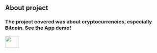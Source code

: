 ## About project
### The project covered was about cryptocurrencies, especially Bitcoin. See the App demo!
<img src="demo/app_preview.gif" width="30%" height="10%">
